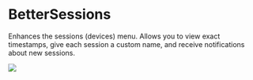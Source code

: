 # BetterSessions

Enhances the sessions (devices) menu. Allows you to view exact timestamps, give each session a custom name, and receive notifications about new sessions.

![](https://github.com/prodbyeagle/cord/assets/9750071/4a44b617-bb8f-4dcb-93f1-b7d2575ed3d8)
